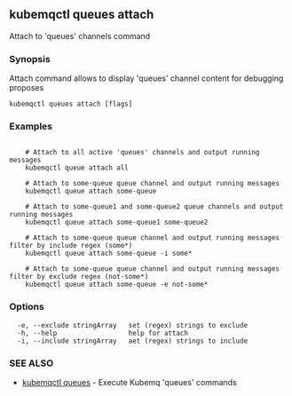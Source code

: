 ## kubemqctl queues attach

Attach to 'queues' channels command

### Synopsis

Attach command allows to display 'queues' channel content for debugging proposes

```
kubemqctl queues attach [flags]
```

### Examples

```

	# Attach to all active 'queues' channels and output running messages
	kubemqctl queue attach all
	
	# Attach to some-queue queue channel and output running messages
	kubemqctl queue attach some-queue

	# Attach to some-queue1 and some-queue2 queue channels and output running messages
	kubemqctl queue attach some-queue1 some-queue2 

	# Attach to some-queue queue channel and output running messages filter by include regex (some*)
	kubemqctl queue attach some-queue -i some*

	# Attach to some-queue queue channel and output running messages filter by exclude regex (not-some*)
	kubemqctl queue attach some-queue -e not-some*

```

### Options

```
  -e, --exclude stringArray   set (regex) strings to exclude
  -h, --help                  help for attach
  -i, --include stringArray   aet (regex) strings to include
```

### SEE ALSO

* [kubemqctl queues](kubemqctl_queues.md)	 - Execute Kubemq 'queues' commands



